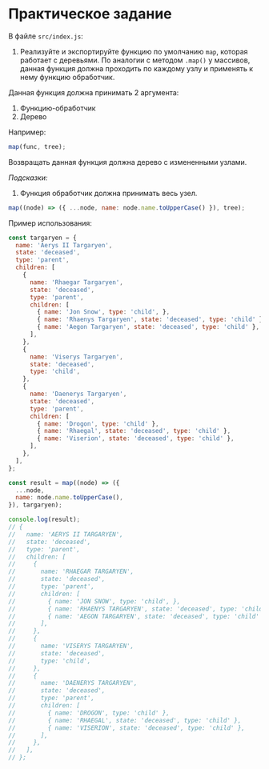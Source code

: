 # Практическое задание

В файле `src/index.js`:

1. Реализуйте и экспортируйте функцию по умолчанию `map`, которая работает с деревьями. По аналогии с методом `.map()` у массивов, данная функция должна проходить по каждому узлу и применять к нему функцию обработчик.

Данная функция должна принимать 2 аргумента:
1. Функцию-обработчик
2. Дерево

Например:

```js
map(func, tree);
```

Возвращать данная функция должна дерево с измененными узлами.

_Подсказки:_
1. Функция обработчик должна принимать весь узел.
```js
map((node) => ({ ...node, name: node.name.toUpperCase() }), tree);
```

Пример использования:

```js
const targaryen = {
  name: 'Aerys II Targaryen',
  state: 'deceased',
  type: 'parent',
  children: [
    {
      name: 'Rhaegar Targaryen',
      state: 'deceased',
      type: 'parent',
      children: [
        { name: 'Jon Snow', type: 'child', },
        { name: 'Rhaenys Targaryen', state: 'deceased', type: 'child' },
        { name: 'Aegon Targaryen', state: 'deceased', type: 'child' },
      ],
    },
    {
      name: 'Viserys Targaryen',
      state: 'deceased',
      type: 'child',
    },
    {
      name: 'Daenerys Targaryen',
      state: 'deceased',
      type: 'parent',
      children: [
        { name: 'Drogon', type: 'child' },
        { name: 'Rhaegal', state: 'deceased', type: 'child' },
        { name: 'Viserion', state: 'deceased', type: 'child' },
      ],
    },
  ],
};

const result = map((node) => ({
  ...node,
  name: node.name.toUpperCase(),
}), targaryen);

console.log(result);
// {
//   name: 'AERYS II TARGARYEN',
//   state: 'deceased',
//   type: 'parent',
//   children: [
//     {
//       name: 'RHAEGAR TARGARYEN',
//       state: 'deceased',
//       type: 'parent',
//       children: [
//         { name: 'JON SNOW', type: 'child', },
//         { name: 'RHAENYS TARGARYEN', state: 'deceased', type: 'child' },
//         { name: 'AEGON TARGARYEN', state: 'deceased', type: 'child' },
//       ],
//     },
//     {
//       name: 'VISERYS TARGARYEN',
//       state: 'deceased',
//       type: 'child',
//     },
//     {
//       name: 'DAENERYS TARGARYEN',
//       state: 'deceased',
//       type: 'parent',
//       children: [
//         { name: 'DROGON', type: 'child' },
//         { name: 'RHAEGAL', state: 'deceased', type: 'child' },
//         { name: 'VISERION', state: 'deceased', type: 'child' },
//       ],
//     },
//   ],
// };
```